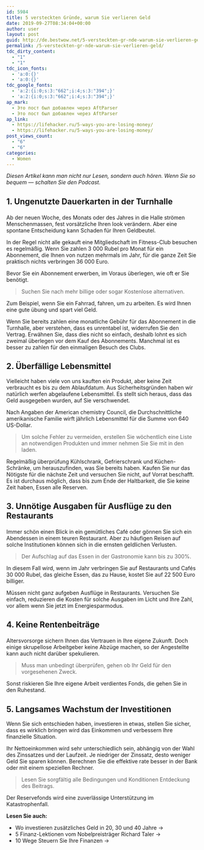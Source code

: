 ```yaml
---
id: 5984
title: 5 versteckten Gründe, warum Sie verlieren Geld
date: 2019-09-27T08:34:04+00:00
author: user
layout: post
guid: http://de.bestwow.net/5-versteckten-gr-nde-warum-sie-verlieren-geld/
permalink: /5-versteckten-gr-nde-warum-sie-verlieren-geld/
tdc_dirty_content:
  - "1"
  - "1"
tdc_icon_fonts:
  - 'a:0:{}'
  - 'a:0:{}'
tdc_google_fonts:
  - 'a:2:{i:0;s:3:"662";i:4;s:3:"394";}'
  - 'a:2:{i:0;s:3:"662";i:4;s:3:"394";}'
ap_mark:
  - Это пост был добавлен через AftParser
  - Это пост был добавлен через AftParser
ap_link:
  - https://lifehacker.ru/5-ways-you-are-losing-money/
  - https://lifehacker.ru/5-ways-you-are-losing-money/
post_views_count:
  - "6"
  - "6"
categories:
  - Women
---
```

_Diesen Artikel kann man nicht nur Lesen, sondern auch hören. Wenn Sie so bequem — schalten Sie den Podcast._</p> 

## 1. Ungenutzte Dauerkarten in der Turnhalle</p> 

Ab der neuen Woche, des Monats oder des Jahres in die Halle strömen Menschenmassen, fest vorsätzliche Ihren look verändern. Aber eine spontane Entscheidung kann Schaden für Ihren Geldbeutel.

In der Regel nicht alle gekauft eine Mitgliedschaft im Fitness-Club besuchen es regelmäßig. Wenn Sie zahlen 3 000 Rubel pro Monat für ein Abonnement, die Ihnen von nutzen mehrmals im Jahr, für die ganze Zeit Sie praktisch nichts verbringen 36 000 Euro.

Bevor Sie ein Abonnement erwerben, im Voraus überlegen, wie oft er Sie benötigt.

> Suchen Sie nach mehr billige oder sogar Kostenlose alternativen.

Zum Beispiel, wenn Sie ein Fahrrad, fahren, um zu arbeiten. Es wird Ihnen eine gute übung und spart viel Geld.

Wenn Sie bereits zahlen eine monatliche Gebühr für das Abonnement in die Turnhalle, aber verstehen, dass es unrentabel ist, widerrufen Sie den Vertrag. Erwähnen Sie, dass dies nicht so einfach, deshalb lohnt es sich zweimal überlegen vor dem Kauf des Abonnements. Manchmal ist es besser zu zahlen für den einmaligen Besuch des Clubs.

## 2. Überfällige Lebensmittel

Vielleicht haben viele von uns kauften ein Produkt, aber keine Zeit verbraucht es bis zu dem Ablaufdatum. Aus Sicherheitsgründen haben wir natürlich werfen abgelaufene Lebensmittel. Es stellt sich heraus, dass das Geld ausgegeben wurden, auf Sie verschwendet.

Nach Angaben der American chemistry Council, die Durchschnittliche amerikanische Familie wirft jährlich Lebensmittel für die Summe von 640 US-Dollar.

> Um solche Fehler zu vermeiden, erstellen Sie wöchentlich eine Liste an notwendigen Produkten und immer nehmen Sie Sie mit in den laden.

Regelmäßig überprüfung Kühlschrank, Gefrierschrank und Küchen-Schränke, um herauszufinden, was Sie bereits haben. Kaufen Sie nur das Nötigste für die nächste Zeit und versuchen Sie nicht, auf Vorrat beschafft. Es ist durchaus möglich, dass bis zum Ende der Haltbarkeit, die Sie keine Zeit haben, Essen alle Reserven.

## 3. Unnötige Ausgaben für Ausflüge zu den Restaurants</p> 

Immer schön einen Blick in ein gemütliches Café oder gönnen Sie sich ein Abendessen in einem teuren Restaurant. Aber zu häufigen Reisen auf solche Institutionen können sich in die ernsten geldlichen Verlusten.

> Der Aufschlag auf das Essen in der Gastronomie kann bis zu 300%.

In diesem Fall wird, wenn im Jahr verbringen Sie auf Restaurants und Cafés 30 000 Rubel, das gleiche Essen, das zu Hause, kostet Sie auf 22 500 Euro billiger.

Müssen nicht ganz aufgeben Ausflüge in Restaurants. Versuchen Sie einfach, reduzieren die Kosten für solche Ausgaben im Licht und Ihre Zahl, vor allem wenn Sie jetzt im Energiesparmodus.

## 4. Keine Rentenbeiträge</p> 

Altersvorsorge sichern Ihnen das Vertrauen in Ihre eigene Zukunft. Doch einige skrupellose Arbeitgeber keine Abzüge machen, so der Angestellte kann auch nicht darüber spekulieren.

> Muss man unbedingt überprüfen, gehen ob Ihr Geld für den vorgesehenen Zweck.

Sonst riskieren Sie Ihre eigene Arbeit verdientes Fonds, die gehen Sie in den Ruhestand.

## 5. Langsames Wachstum der Investitionen

Wenn Sie sich entschieden haben, investieren in etwas, stellen Sie sicher, dass es wirklich bringen wird das Einkommen und verbessern Ihre finanzielle Situation.

Ihr Nettoeinkommen wird sehr unterschiedlich sein, abhängig von der Wahl des Zinssatzes und der Laufzeit. Je niedriger der Zinssatz, desto weniger Geld Sie sparen können. Berechnen Sie die effektive rate besser in der Bank oder mit einem speziellen Rechner.

> Lesen Sie sorgfältig alle Bedingungen und Konditionen Entdeckung des Beitrags.

Der Reservefonds wird eine zuverlässige Unterstützung im Katastrophenfall.

**Lesen Sie auch:**

  * Wo investieren zusätzliches Geld in 20, 30 und 40 Jahre →
  * 5 Finanz-Lektionen vom Nobelpreisträger Richard Taler →
  * 10 Wege Steuern Sie Ihre Finanzen →